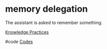 # memory delegation
The assistant is asked to remember something.

[Knowledge Practices](output/themes/Knowledge%20Practices.md)

#code [Codes](output/codes/Codes.md) 